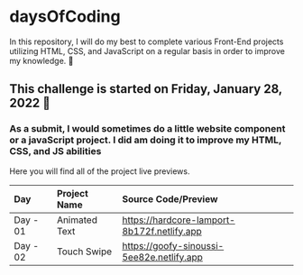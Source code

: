 # daysOfCoding

In this repository, I will do my best to complete various Front-End projects utilizing HTML, CSS, and JavaScript on a regular basis in order to improve my knowledge. 🚀

## This challenge is started on Friday, January 28, 2022 📅

### As a submit, I would sometimes do a little website component or a javaScript project. I did am doing it to improve my HTML, CSS, and JS abilities

Here you will find all of the project live previews.

 | Day     | Project Name    | Source Code/Preview |
| :---     | :-------------  | :------------------ |  
| Day - 01 | Animated Text   | https://hardcore-lamport-8b172f.netlify.app |
| Day - 02 | Touch Swipe     | https://goofy-sinoussi-5ee82e.netlify.app   |
